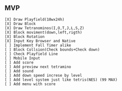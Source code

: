 ## MVP

    [X] Draw Playfield(10wx24h)
    [X] Draw Block
    [X] Draw Tetranominos(I,O,T,J,L,S,Z)
    [X] Block moviment(down,left,rigth)
    [X] Block Rotation
    [X] Input Key Browser and Native
    [ ] Implement Fall Timer alike
    [ ] Block Collsion(Check bounds+Check down)
    [ ] Check Playfield Line
    [ ] Mobile Input
    [ ] Add score
    [ ] Add preview next tetramino
    [ ] Add sound
    [ ] Add down speed increse by level
    [ ] Add level system just like tetris(NES) (99 MAX)
    [ ] Add menu with score
